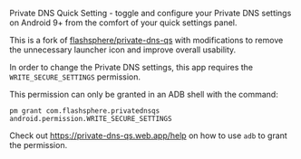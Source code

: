Private DNS Quick Setting - toggle and configure your Private DNS settings on Android 9+ from the comfort of your quick settings panel.

This is a fork of [flashsphere/private-dns-qs](https://github.com/flashsphere/private-dns-qs) with modifications to remove the unnecessary launcher icon and improve overall usability.

In order to change the Private DNS settings, this app requires the
`WRITE_SECURE_SETTINGS` permission.

This permission can only be granted in an ADB shell with the command:
```
pm grant com.flashsphere.privatednsqs android.permission.WRITE_SECURE_SETTINGS
```
Check out https://private-dns-qs.web.app/help on how to use `adb` to grant the permission.
